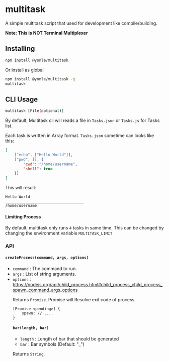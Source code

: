 # multitask
A simple multitask script that used for development like compile/building.

**Note: This is NOT Terminal Multiplexer**

## Installing
```sh
npm install @yonle/multitask
```
Or install as global
```sh
npm install @yonle/multitask -g
multitask
```

## CLI Usage
```sh
multitask [File(optional)]
```
By default, Multitask cli will reads a file in `Tasks.json` or `Tasks.js` for Tasks list. 

Each task is written in Array format. `Tasks.json` sometime can looks like this:

```json
[
	["echo", ["Hello World"]],
	["pwd", [], {
		"cwd": "/home/username",
		"shell": true
	}]
]
```
This will result:
```
Hello World
___________________________________
/home/username
```

#### Limiting Process
By default, multitask only runs `4` tasks in same time. This can be changed by changing the environment variable `MULTITASK_LIMIT`

### API
#### `createProcess(command, args, options)`
* `command` <string>: The command to run.
* `args` <array>: List of string arguments.
* `options` <Object>: https://nodejs.org/api/child_process.html#child_process_child_process_spawn_command_args_options

Returns `Promise`. Promise will Resolve exit code of process.
```
[Promise <pending>] {
	spawn: // ....
}
```

#### `bar(length, bar)`
* `length` <Number>: Length of bar that should be generated
* `bar` <string>: Bar symbols (Default: "_")

Returns `String`.

